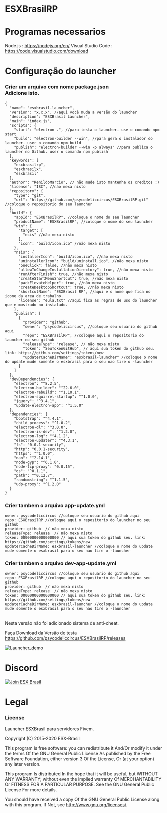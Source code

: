 # ESXBrasilRP

# Programas necessarios

Node.js : https://nodejs.org/en/
Visual Studio Code : https://code.visualstudio.com/download

# Configuração do launcher

### Crier um arquivo com nome package.json<br> Adicione isto.<br>

```
{
  "name": "esxbrasil-launcher",
  "version": "x.x.x", //aqui você muda a versão do launcher
  "description": "ESXBrasil Launcher",
  "main": "index.js",
  "scripts": {
    "start": "electron .", //para testa o launcher. use o comando npm start
    "build": "electron-builder --win", //para gera o instalador do launcher. user o comando npm build
    "publish": "electron-builder --win -p always" //para publica o launcher no Github. user o comando npm publish
  },
  "keywords": [
    "esxbrasilrp",
    "esxbrasilx",
    "esxbrasil"
  ],
  "author": "RenildoMarcio", // não mude isto mantenha os creditos :)
  "license": "ISC", //não mexa nisto
  "repository": {
    "type": "git",
    "url": "https://github.com/psycodeliccircus/ESXBrasilRP.git"  //coloque o repositorio do seu launcher
  },
  "build": {
    "appId": "ESXBrasilRP", //coloque o nome do seu launcher
    "productName": "ESXBrasilRP", //coloque o nome do seu launcher
    "win": {
      "target": [
        "nsis" //não mexa nisto
      ],
      "icon": "build/icon.ico" //não mexa nisto
    },
    "nsis": {
      "installerIcon": "build/icon.ico", //não mexa nisto
      "uninstallerIcon": "build/uninstall.ico", //não mexa nisto
      "oneClick": false, //não mexa nisto
      "allowToChangeInstallationDirectory": true, //não mexa nisto
      "runAfterFinish": true, //não mexa nisto
      "createStartMenuShortcut": true, //não mexa nisto
      "packElevateHelper": true, //não mexa nisto
      "createDesktopShortcut": true, //não mexa nisto
      "shortcutName": "ESXBrasil RP", //aqui e o nome que fica no icone da area de trabalho.
      "license": "eula.txt" //aqui fica as regras de uso do launcher que e mostrado no instalado.
    },
    "publish": [
      {
        "provider": "github",
        "owner": "psycodeliccircus", //coloque seu usuario do github aqui
        "repo": "ESXBrasilRP", //coloque aqui o repositorio do launcher no seu github
        "releaseType": "release", // não mexa nisto
        "token": "SeuTokenGitHub", // aqui sua token do github seu. link: https://github.com/settings/tokens/new
        "updaterCacheDirName": "esxbrasil-launcher" //coloque o nome do update mude somente o esxbrasil para o seu nao tire o -launcher
      }
    ]
  },
  "devDependencies": {
    "electron": "^8.2.5",
    "electron-builder": "^22.6.0",
    "electron-rebuild": "^1.10.1",
    "electron-squirrel-startup": "^1.0.0",
    "jquery": "^3.4.1",
    "update-electron-app": "^1.5.0"
  },
  "dependencies": {
    "bootstrap": "^4.4.1",
    "child_process": "^1.0.2",
    "electron-dl": "^3.0.0",
    "electron-is-dev": "^1.2.0",
    "electron-log": "^4.1.2",
    "electron-updater": "^4.3.1",
    "fs": "0.0.1-security",
    "http": "0.0.1-security",
    "https": "^1.0.0",
    "nan": "^2.14.1",
    "node-gyp": "^6.1.0",
    "node-tcp-proxy": "0.0.15",
    "os": "^0.1.1",
    "path": "^0.12.7",
    "randomstring": "^1.1.5",
    "udp-proxy": "^1.2.0"
  }
}
```
### Crier tambem o arquivo app-update.yml
```
owner: psycodeliccircus //coloque seu usuario do github aqui
repo: ESXBrasilRP //coloque aqui o repositorio do launcher no seu github
provider: github  // não mexa nisto
releaseType: release  // não mexa nisto
token: 00000000000000000 // aqui sua token do github seu. link: https://github.com/settings/tokens/new
updaterCacheDirName: esxbrasil-launcher //coloque o nome do update mude somente o esxbrasil para o seu nao tire o -launcher
```
### Crier tambem o arquivo dev-app-update.yml
```
owner: psycodeliccircus //coloque seu usuario do github aqui
repo: ESXBrasilRP //coloque aqui o repositorio do launcher no seu github
provider: github  // não mexa nisto
releaseType: release  // não mexa nisto
token: 00000000000000000 // aqui sua token do github seu. link: https://github.com/settings/tokens/new
updaterCacheDirName: esxbrasil-launcher //coloque o nome do update mude somente o esxbrasil para o seu nao tire o -launcher
```
<br>
Nesta versão não foi adicionado sistema de anti-cheat.<br>

Faça Download da Versão de testa<br>
https://github.com/psycodeliccircus/ESXBrasilRP/releases


![Launcher_demo](https://github.com/psycodeliccircus/ESXBrasilRP/blob/master/demos/launcher_alpha.gif?raw=true)

# Discord

[![Join ESX Brasil](https://discordapp.com/api/guilds/693468263161659402/embed.png?style=banner2)](https://discord.gg/ZGXTsdN)

# Legal
### License
Launcher ESXBrasil para servidores Fivem.

Copyright (C) 2015-2020 ESX-Brasil

This program Is free software: you can redistribute it And/Or modify it under the terms Of the GNU General Public License As published by the Free Software Foundation, either version 3 Of the License, Or (at your option) any later version.

This program Is distributed In the hope that it will be useful, but WITHOUT ANY WARRANTY; without even the implied warranty Of MERCHANTABILITY Or FITNESS FOR A PARTICULAR PURPOSE. See the GNU General Public License For more details.

You should have received a copy Of the GNU General Public License along with this program. If Not, see http://www.gnu.org/licenses/.